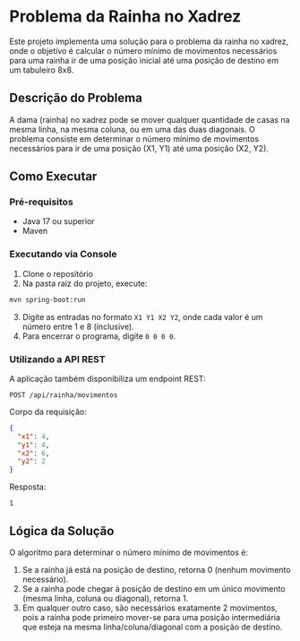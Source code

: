 # Problema da Rainha no Xadrez

Este projeto implementa uma solução para o problema da rainha no xadrez, onde o objetivo é calcular o número mínimo de movimentos necessários para uma rainha ir de uma posição inicial até uma posição de destino em um tabuleiro 8x8.

## Descrição do Problema

A dama (rainha) no xadrez pode se mover qualquer quantidade de casas na mesma linha, na mesma coluna, ou em uma das duas diagonais. O problema consiste em determinar o número mínimo de movimentos necessários para ir de uma posição (X1, Y1) até uma posição (X2, Y2).

## Como Executar

### Pré-requisitos

- Java 17 ou superior
- Maven

### Executando via Console

1. Clone o repositório
2. Na pasta raiz do projeto, execute:

```bash
mvn spring-boot:run
```

3. Digite as entradas no formato `X1 Y1 X2 Y2`, onde cada valor é um número entre 1 e 8 (inclusive).
4. Para encerrar o programa, digite `0 0 0 0`.

### Utilizando a API REST

A aplicação também disponibiliza um endpoint REST:

```
POST /api/rainha/movimentos
```

Corpo da requisição:

```json
{
  "x1": 4,
  "y1": 4,
  "x2": 6,
  "y2": 2
}
```

Resposta:

```
1
```

## Lógica da Solução

O algoritmo para determinar o número mínimo de movimentos é:

1. Se a rainha já está na posição de destino, retorna 0 (nenhum movimento necessário).
2. Se a rainha pode chegar à posição de destino em um único movimento (mesma linha, coluna ou diagonal), retorna 1.
3. Em qualquer outro caso, são necessários exatamente 2 movimentos, pois a rainha pode primeiro mover-se para uma posição intermediária que esteja na mesma linha/coluna/diagonal com a posição de destino.
